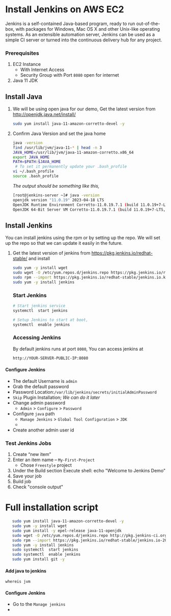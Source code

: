# Install Jenkins on AWS EC2
Jenkins is a self-contained Java-based program, ready to run out-of-the-box, with packages for Windows, Mac OS X and other Unix-like operating systems. As an extensible automation server, Jenkins can be used as a simple CI server or turned into the continuous delivery hub for any project.


### Prerequisites
1. EC2 Instance 
   - With Internet Access
   - Security Group with Port `8080` open for internet
1. Java 11 JDK

## Install Java
1. We will be using open java for our demo, Get the latest version from http://openjdk.java.net/install/
   ```sh
   sudo yum install java-11-amazon-corretto-devel -y
   ```

1. Confirm Java Version and set the java home
   ```sh
   java -version
   find /usr/lib/jvm/java-11-* | head -n 3
   JAVA_HOME=/usr/lib/jvm/java-11-amazon-corretto.x86_64
   export JAVA_HOME
   PATH=$PATH:$JAVA_HOME
    # To set it permanently update your .bash_profile
   vi ~/.bash_profile
   source .bash_profile
   ```
   _The output should be something like this,_
    ```sh
   [root@jenkins-server ~]# java -version
   openjdk version "11.0.19" 2023-04-18 LTS
   OpenJDK Runtime Environment Corretto-11.0.19.7.1 (build 11.0.19+7-LTS)
   OpenJDK 64-Bit Server VM Corretto-11.0.19.7.1 (build 11.0.19+7-LTS, mixed mode)
   ```

## Install Jenkins
 You can install jenkins using the rpm or by setting up the repo. We will set up the repo so that we can update it easily in the future.
1. Get the latest version of jenkins from https://pkg.jenkins.io/redhat-stable/ and install
   ```sh
   sudo yum -y install wget
   sudo wget -O /etc/yum.repos.d/jenkins.repo https://pkg.jenkins.io/redhat-stable/jenkins.repo
   sudo rpm --import https://pkg.jenkins.io/redhat-stable/jenkins.io.key
   sudo yum -y install jenkins
   ```

   ### Start Jenkins
   ```sh
   # Start jenkins service
   systemctl  start jenkins

   # Setup Jenkins to start at boot,
   systemctl  enable jenkins
   ```

   ### Accessing Jenkins
   By default jenkins runs at port `8080`, You can access jenkins at
   ```sh
   http://YOUR-SERVER-PUBLIC-IP:8080
   ```
  #### Configure Jenkins
- The default Username is `admin`
- Grab the default password 
- Password Location:`/var/lib/jenkins/secrets/initialAdminPassword`
- `Skip` Plugin Installation; _We can do it later_
- Change admin password
   - `Admin` > `Configure` > `Password`
- Configure `java` path
  - `Manage Jenkins` > `Global Tool Configuration` > `JDK`  
  - 
- Create another admin user id

### Test Jenkins Jobs
1. Create “new item”
1. Enter an item name – `My-First-Project`
   - Chose `Freestyle` project
1. Under the Build section
	Execute shell: echo "Welcome to Jenkins Demo"
1. Save your job 
1. Build job
1. Check "console output"

# Full installation script
```sh
   sudo yum install java-11-amazon-corretto-devel -y
   sudo yum -y install wget
   sudo yum install -y epel-release java-11-openjdk
   sudo wget -O /etc/yum.repos.d/jenkins.repo http://pkg.jenkins-ci.org/redhat-stable/jenkins.repo
   sudo rpm --import https://pkg.jenkins.io/redhat-stable/jenkins.io-2023.key
   sudo yum -y install jenkins
   sudo systemctl  start jenkins
   sudo systemctl  enable jenkins
   sudo yum install git -y
   ```

#### Add java to jenkins

```
whereis jvm
```
  #### Configure Jenkins
- Go to the `Manage jenkins`
- 
